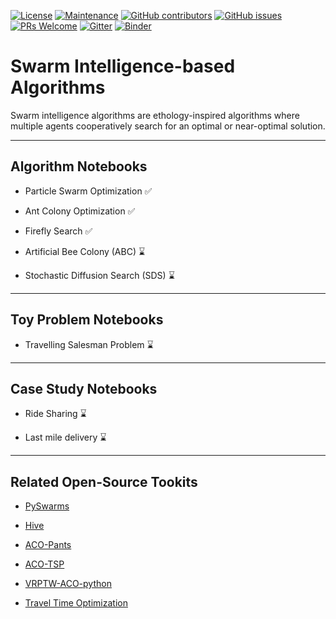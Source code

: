 [![License](https://img.shields.io/badge/License-Apache%202.0-blue.svg)](https://opensource.org/licenses/Apache-2.0) 
[![Maintenance](https://img.shields.io/badge/Maintained%3F-yes-green.svg)](https://GitHub.com/Naereen/StrapDown.js/graphs/commit-activity) 
[![GitHub contributors](https://img.shields.io/github/contributors/Naereen/StrapDown.js.svg)](https://github.com/SmartMobilityAlgorithms/GettingStarted/graphs/contributors) 
[![GitHub issues](https://img.shields.io/github/issues/Naereen/StrapDown.js.svg)](https://github.com/SmartMobilityAlgorithms/Swarm-Intelligence-based-Algorithms/issues) 
[![PRs Welcome](https://img.shields.io/badge/PRs-welcome-brightgreen.svg?style=flat-square)](https://github.com/SmartMobilityAlgorithms/Swarm-Intelligence-based-Algorithms/pulls)
[![Gitter](https://badges.gitter.im/SmartMobilityAlgorithms/community.svg)](https://gitter.im/SmartMobilityAlgorithms/community?utm_source=badge&utm_medium=badge&utm_campaign=pr-badge)
[![Binder](https://mybinder.org/badge_logo.svg)](https://mybinder.org/v2/gh/SmartMobilityAlgorithms/Swarm-Intelligence-based-Algorithms/master)

# Swarm Intelligence-based Algorithms
Swarm intelligence algorithms are ethology-inspired algorithms where multiple agents cooperatively search for an optimal or near-optimal solution.

---
## Algorithm Notebooks

- Particle Swarm Optimization :white_check_mark:

- Ant Colony Optimization :white_check_mark:

- Firefly Search :white_check_mark:

- Artificial Bee Colony (ABC) :hourglass:

- Stochastic Diffusion Search (SDS) :hourglass:

---

## Toy Problem Notebooks

- Travelling Salesman Problem :hourglass:

---
## Case Study Notebooks

- Ride Sharing :hourglass:

- Last mile delivery :hourglass:

---
## Related Open-Source Tookits

- [PySwarms](https://pyswarms.readthedocs.io/en/latest/index.html)

- [Hive](https://rwuilbercq.github.io/Hive/)

- [ACO-Pants](https://aco-pants.readthedocs.io/en/latest/)

- [ACO-TSP](https://github.com/rochakgupta/aco-tsp)

- [VRPTW-ACO-python](https://github.com/jonzhaocn/VRPTW-ACO-python)

- [Travel Time Optimization](https://github.com/khanhnamle1994/trip-optimizer)
